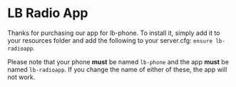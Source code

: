 # LB Radio App
Thanks for purchasing our app for lb-phone. To install it, simply add it to your resources folder and add the following to your server.cfg: `ensure lb-radioapp`.

Please note that your phone **must** be named `lb-phone` and the app **must** be named `lb-radioapp`. If you change the name of either of these, the app will not work.